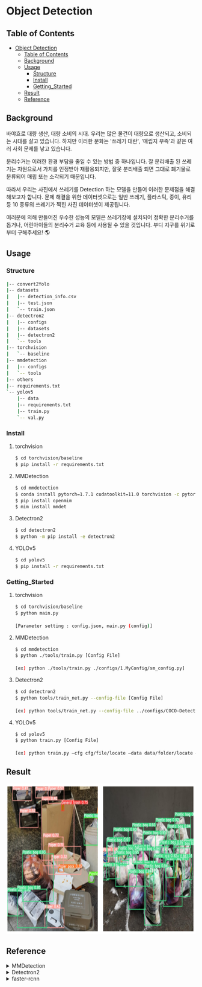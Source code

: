 # Object Detection

## Table of Contents

- [Object Detection](#object-detection)
  - [Table of Contents](#table-of-contents)
  - [Background](#background)
  - [Usage](#usage)
    - [Structure](#structure)
    - [Install](#install)
    - [Getting_Started](#getting_started)
  - [Result](#result)
  - [Reference](#reference)

## Background

바야흐로 대량 생산, 대량 소비의 시대. 우리는 많은 물건이 대량으로 생산되고, 소비되는 시대를 살고 있습니다. 하지만 이러한 문화는 '쓰레기 대란', '매립지 부족'과 같은 여러 사회 문제를 낳고 있습니다.

분리수거는 이러한 환경 부담을 줄일 수 있는 방법 중 하나입니다. 잘 분리배출 된 쓰레기는 자원으로서 가치를 인정받아 재활용되지만, 잘못 분리배출 되면 그대로 폐기물로 분류되어 매립 또는 소각되기 때문입니다.

따라서 우리는 사진에서 쓰레기를 Detection 하는 모델을 만들어 이러한 문제점을 해결해보고자 합니다. 문제 해결을 위한 데이터셋으로는 일반 쓰레기, 플라스틱, 종이, 유리 등 10 종류의 쓰레기가 찍힌 사진 데이터셋이 제공됩니다.

여러분에 의해 만들어진 우수한 성능의 모델은 쓰레기장에 설치되어 정확한 분리수거를 돕거나, 어린아이들의 분리수거 교육 등에 사용될 수 있을 것입니다. 부디 지구를 위기로부터 구해주세요! 🌎

## Usage
### Structure

```sh
|-- convert2Yolo
|-- datasets
|   |-- detection_info.csv
|   |-- test.json
|   `-- train.json
|-- detectron2
|   |-- configs
|   |-- datasets
|   |-- detectron2
|   `-- tools
|-- torchvision
|   `-- baseline
|-- mmdetection
|   |-- configs
|   `-- tools
|-- others
|-- requirements.txt
`-- yolov5
    |-- data
    |-- requirements.txt
    |-- train.py
    `-- val.py
```


### Install

1. torchvision
    ```sh
    $ cd torchvision/baseline
    $ pip install -r requirements.txt
    ```

2. MMDetection
    ```sh
    $ cd mmdetection
    $ conda install pytorch=1.7.1 cudatoolkit=11.0 torchvision -c pytorch
    $ pip install openmim
    $ mim install mmdet
    ```

3. Detectron2
    ```sh
    $ cd detectron2
    $ python -m pip install -e detectron2
    ```

4. YOLOv5
    ```sh
    $ cd yolov5
    $ pip install -r requirements.txt
    ```

### Getting_Started
1. torchvision
    ```sh
    $ cd torchvision/baseline
    $ python main.py

    [Parameter setting : config.json, main.py (config)]
    ```
    
2. MMDetection
    ```sh
    $ cd mmdetection
    $ python ./tools/train.py [Config File]

    [ex) python ./tools/train.py ./configs/1.MyConfig/sm_config.py]
    ```

3. Detectron2
    ```sh
    $ cd detectron2
    $ python tools/train_net.py --config-file [Config File]

    [ex) python tools/train_net.py --config-file ../configs/COCO-Detection/faster_rcnn_R_101_FPN_3x.yaml]
    ```

4. YOLOv5
    ```sh
    $ cd yolov5
    $ python train.py [Config File]

    [ex) python train.py —cfg cfg/file/locate —data data/folder/locate —epochs 500 —batch_size 32]
    ```

## Result

<img src="https://github.com/boostcampaitech2/object-detection-level2-cv-15/blob/master/results/img1.png" width="800px" height="400px"></img><br/>

## Reference

<details>
  <summary>MMDetection</summary>

- MMDetection
  ```
  @article{mmdetection,
    title   = {{MMDetection}: Open MMLab Detection Toolbox and Benchmark},
    author  = {Chen, Kai and Wang, Jiaqi and Pang, Jiangmiao and Cao, Yuhang and
              Xiong, Yu and Li, Xiaoxiao and Sun, Shuyang and Feng, Wansen and
              Liu, Ziwei and Xu, Jiarui and Zhang, Zheng and Cheng, Dazhi and
              Zhu, Chenchen and Cheng, Tianheng and Zhao, Qijie and Li, Buyu and
              Lu, Xin and Zhu, Rui and Wu, Yue and Dai, Jifeng and Wang, Jingdong
              and Shi, Jianping and Ouyang, Wanli and Loy, Chen Change and Lin, Dahua},
    journal= {arXiv preprint arXiv:1906.07155},
    year={2019}
  }
  ```

- DETR
  ```BibTeX
  @inproceedings{detr,
    author    = {Nicolas Carion and
                Francisco Massa and
                Gabriel Synnaeve and
                Nicolas Usunier and
                Alexander Kirillov and
                Sergey Zagoruyko},
    title     = {End-to-End Object Detection with Transformers},
    booktitle = {ECCV},
    year      = {2020}
  }
  ```

- Swin Transformer
  ```latex
  @article{liu2021Swin,
    title={Swin Transformer: Hierarchical Vision Transformer using Shifted Windows},
    author={Liu, Ze and Lin, Yutong and Cao, Yue and Hu, Han and Wei, Yixuan and Zhang, Zheng and Lin, Stephen and Guo, Baining},
    journal={arXiv preprint arXiv:2103.14030},
    year={2021}
  }
  ```

- MaskRCNN
  ```latex
  @article{He_2017,
    title={Mask R-CNN},
    journal={2017 IEEE International Conference on Computer Vision (ICCV)},
    publisher={IEEE},
    author={He, Kaiming and Gkioxari, Georgia and Dollar, Piotr and Girshick, Ross},
    year={2017},
    month={Oct}
  }
  ```

- YOLOv5 reference [https://github.com/ultralytics/yolov5](https://github.com/ultralytics/yolov5)

</details>

<details>
  <summary>Detectron2</summary>

- Detectron2
  ```BibTeX
  @misc{wu2019detectron2,
    author =       {Yuxin Wu and Alexander Kirillov and Francisco Massa and
                    Wan-Yen Lo and Ross Girshick},
    title =        {Detectron2},
    howpublished = {\url{https://github.com/facebookresearch/detectron2}},
    year =         {2019}
  }
  ```

- Cascade R-CNN
  ```latex
  @article{Cai_2019,
    title={Cascade R-CNN: High Quality Object Detection and Instance Segmentation},
    ISSN={1939-3539},
    url={http://dx.doi.org/10.1109/tpami.2019.2956516},
    DOI={10.1109/tpami.2019.2956516},
    journal={IEEE Transactions on Pattern Analysis and Machine Intelligence},
    publisher={Institute of Electrical and Electronics Engineers (IEEE)},
    author={Cai, Zhaowei and Vasconcelos, Nuno},
    year={2019},
    pages={1–1}
  }
  ```
</details>

<details>
  <summary>faster-rcnn</summary>
  
- Faster-RCNN's reference in [torchvision.models.detection.fasterrcnn_resnet50_fpn](https://pytorch.org/vision/stable/_modules/torchvision/models/detection/faster_rcnn.html#fasterrcnn_resnet50_fpn)

- RetinaNet's reference in [torchvision.models.detection.retinanet_resnet50_fpn](https://pytorch.org/vision/stable/_modules/torchvision/models/detection/retinanet.html#retinanet_resnet50_fpn)

</details>

